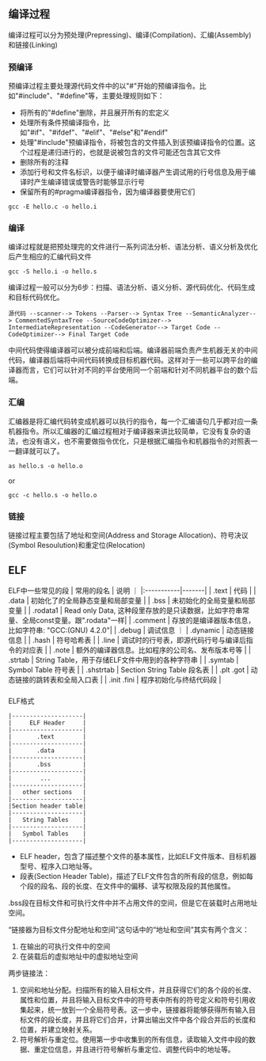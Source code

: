 ## 编译过程
编译过程可以分为预处理(Prepressing)、编译(Compilation)、汇编(Assembly)和链接(Linking)

### 预编译
预编译过程主要处理源代码文件中的以"#"开始的预编译指令。比如"#include"、"#define"等，主要处理规则如下：
* 将所有的"#define"删除，并且展开所有的宏定义
* 处理所有条件预编译指令，比如"#if"、"#ifdef"、"#elif"、"#else"和"#endif"
* 处理"#include"预编译指令，将被包含的文件插入到该预编译指令的位置。这个过程是递归进行的，也就是说被包含的文件可能还包含其它文件
* 删除所有的注释
* 添加行号和文件名标识，以便于编译时编译器产生调试用的行号信息及用于编译时产生编译错误或警告时能够显示行号
* 保留所有的#pragma编译器指令，因为编译器要使用它们

```
gcc -E hello.c -o hello.i
```

### 编译
编译过程就是把预处理完的文件进行一系列词法分析、语法分析、语义分析及优化后产生相应的汇编代码文件

```
gcc -S hello.i -o hello.s
```

编译过程一般可以分为6步：扫描、语法分析、语义分析、源代码优化、代码生成和目标代码优化。
```
源代码 --scanner--> Tokens --Parser--> Syntax Tree --SemanticAnalyzer--> CommentedSyntaxTree --SourceCodeOptimizer--> IntermediateRepresentation --CodeGenerator--> Target Code --CodeOptimizer--> Final Target Code
```

中间代码使得编译器可以被分成前端和后端。编译器前端负责产生机器无关的中间代码，编译器后端将中间代码转换成目标机器代码。这样对于一些可以跨平台的编译器而言，它们可以针对不同的平台使用同一个前端和针对不同机器平台的数个后端。

### 汇编
汇编器是将汇编代码转变成机器可以执行的指令，每一个汇编语句几乎都对应一条机器指令。所以汇编器的汇编过程相对于编译器来讲比较简单，它没有复杂的语法，也没有语义，也不需要做指令优化，只是根据汇编指令和机器指令的对照表一一翻译就可以了。

```
as hello.s -o hello.o
```
or
```
gcc -c hello.s -o hello.o
```

### 链接
链接过程主要包括了地址和空间(Address and Storage Allocation)、符号决议(Symbol Resoulution)和重定位(Relocation)


## ELF
ELF中一些常见的段
| 常用的段名 | 说明 ｜
|:-----------|-------|
| .text | 代码 |
| .data | 初始化了的全局静态变量和局部变量 |
| .bss | 未初始化的全局变量和局部变量 |
| .rodata1 | Read only Data, 这种段里存放的是只读数据，比如字符串常量、全局const变量。跟".rodata"一样|
| .comment | 存放的是编译器版本信息，比如字符串: "GCC:(GNU) 4.2.0"|
| .debug | 调试信息 ｜
| .dynamic | 动态链接信息 |
| .hash | 符号哈希表 |
| .line | 调试时的行号表，即源代码行号与编译后指令的对应表 |
| .note | 额外的编译器信息。比如程序的公司名、发布版本号等 |
| .strtab | String Table，用于存储ELF文件中用到的各种字符串 |
| .symtab | Symbol Table 符号表 |
| .shstrtab | Section String Table 段名表 |
| .plt .got | 动态链接的跳转表和全局入口表 |
| .init .fini | 程序初始化与终结代码段 |

### 
ELF格式
```
|--------------------|
|     ELF Header     |
|--------------------|
|       .text        |
|--------------------|
|       .data        |
|--------------------|
|       .bss         |
|--------------------|
|        ...         |
|--------------------|
|   other sections   |
|--------------------|
|Section header table|
|--------------------|
|   String Tables    |
|--------------------|
|   Symbol Tables    |
|--------------------|

```
* ELF header，包含了描述整个文件的基本属性，比如ELF文件版本、目标机器型号、程序入口地址等。
* 段表(Section Header Table)，描述了ELF文件包含的所有段的信息，例如每个段的段名、段的长度、在文件中的偏移、读写权限及段的其他属性。

.bss段在目标文件和可执行文件中并不占用文件的空间，但是它在装载时占用地址空间。

“链接器为目标文件分配地址和空间”这句话中的“地址和空间”其实有两个含义：
1. 在输出的可执行文件中的空间
2. 在装载后的虚拟地址中的虚拟地址空间

两步链接法：
1. 空间和地址分配。扫描所有的输入目标文件，并且获得它们的各个段的长度、属性和位置，并且将输入目标文件中的符号表中所有的符号定义和符号引用收集起来，统一放到一个全局符号表。这一步中，链接器将能够获得所有输入目标文件的段长度，并且将它们合并，计算出输出文件中各个段合并后的长度和位置，并建立映射关系。
2. 符号解析与重定位。使用第一步中收集到的所有信息，读取输入文件中段的数据、重定位信息，并且进行符号解析与重定位、调整代码中的地址等。
